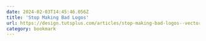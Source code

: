 ```yaml
---
date: 2024-02-03T14:45:46.056Z
title: 'Stop Making Bad Logos'
url: https://design.tutsplus.com/articles/stop-making-bad-logos--vector-5984
category: bookmark
---
```

